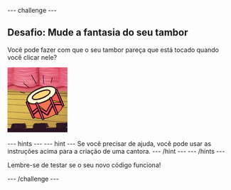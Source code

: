 \--- challenge \---

## Desafio: Mude a fantasia do seu tambor

Você pode fazer com que o seu tambor pareça que está tocado quando você clicar nele?

![screenshot](images/band-drum-final.png)

\--- hints \--- \--- hint \--- Se você precisar de ajuda, você pode usar as instruções acima para a criação de uma cantora. \--- /hint \--- \--- /hints \---

Lembre-se de testar se o seu novo código funciona!

\--- /challenge \---